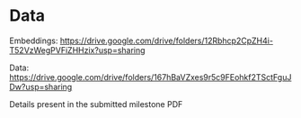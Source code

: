 # Data 
Embeddings: https://drive.google.com/drive/folders/12Rbhcp2CpZH4i-T52VzWegPVFiZHHzix?usp=sharing

Data: https://drive.google.com/drive/folders/167hBaVZxes9r5c9FEohkf2TSctFguJDw?usp=sharing


Details present in the submitted milestone PDF
